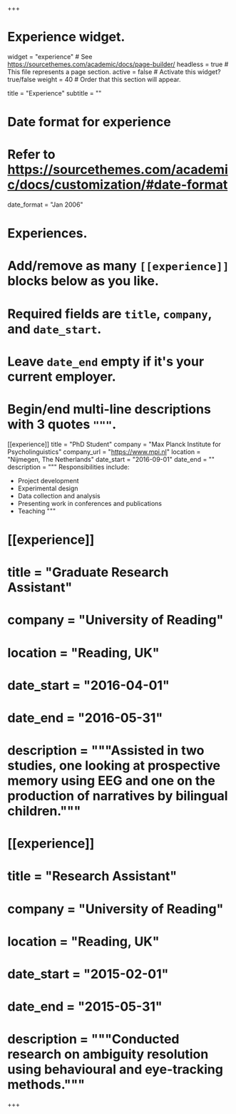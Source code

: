 +++
# Experience widget.
widget = "experience"  # See https://sourcethemes.com/academic/docs/page-builder/
headless = true  # This file represents a page section.
active = false  # Activate this widget? true/false
weight = 40  # Order that this section will appear.

title = "Experience"
subtitle = ""

# Date format for experience
#   Refer to https://sourcethemes.com/academic/docs/customization/#date-format
date_format = "Jan 2006"

# Experiences.
#   Add/remove as many `[[experience]]` blocks below as you like.
#   Required fields are `title`, `company`, and `date_start`.
#   Leave `date_end` empty if it's your current employer.
#   Begin/end multi-line descriptions with 3 quotes `"""`.
[[experience]]
  title = "PhD Student"
  company = "Max Planck Institute for Psycholinguistics"
  company_url = "https://www.mpi.nl"
  location = "Nijmegen, The Netherlands"
  date_start = "2016-09-01"
  date_end = ""
  description = """
  Responsibilities include:
  
  * Project development
  * Experimental design
  * Data collection and analysis
  * Presenting work in conferences and publications
  * Teaching
  """

# [[experience]]
#   title = "Graduate Research Assistant"
#   company = "University of Reading"
#   location = "Reading, UK"
#   date_start = "2016-04-01"
#   date_end = "2016-05-31"
#   description = """Assisted in two studies, one looking at prospective memory using EEG and one on the production of narratives by bilingual children."""
  
# [[experience]]
#   title = "Research Assistant"
#   company = "University of Reading"
#   location = "Reading, UK"
#   date_start = "2015-02-01"
#   date_end = "2015-05-31"
#   description = """Conducted research on ambiguity resolution using behavioural and eye-tracking methods."""

+++
